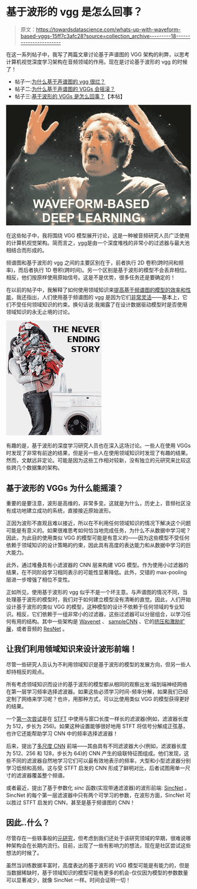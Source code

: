 # 基于波形的 vgg 是怎么回事？

> 原文：<https://towardsdatascience.com/whats-up-with-waveform-based-vggs-15ff7c3afc28?source=collection_archive---------18----------------------->

在这一系列帖子中，我写了两篇文章讨论基于声谱图的 VGG 架构的利弊，以思考计算机视觉深度学习架构在音频领域的作用。现在是讨论基于波形的 vgg 的时候了！

*   帖子一:[为什么基于声谱图的 vgg 很烂？](/why-spectrogram-based-vggs-suck-36ca9b5b0b40)
*   帖子二:[为什么基于声谱图的 VGGs 会摇滚？](/why-do-spectrogram-based-vggs-rock-6c533ec0235c)
*   帖子三:[基于波形的 VGGs 是怎么回事？](/whats-up-with-waveform-based-vggs-15ff7c3afc28)【本帖】

![](img/6b90465737decf6442af5f4dd6e65897.png)

在这些帖子中，我将围绕 VGG 模型展开讨论，这是一种被音频研究人员广泛使用的计算机视觉架构。简而言之，[vgg](https://arxiv.org/pdf/1409.1556.pdf)是由一个深度堆栈的非常小的过滤器与最大池相结合而形成的。

频谱图和基于波形的 vgg 之间的主要区别在于，前者执行 2D 卷积(跨时间和频率)，而后者执行 1D 卷积(跨时间)。另一个区别是基于波形的模型不会丢弃相位。相反，他们按原样使用原始信号。这是不是优势，很多任务还是要确定的！

在以前的帖子中，我解释了如何使用领域知识来[提高基于频谱图的模型的效率和性能](http://www.jordipons.me/why-spectrogram-based-vggs-suck/)，我还指出，人们使用基于频谱图的 vgg 是因为它们[非常灵活](http://www.jordipons.me/why-spectrogram-based-vggs-rock/)——基本上，它们不受任何领域知识的约束。换句话说:我揭露了在设计数据驱动模型时是否使用领域知识的永无止境的讨论。

![](img/74f4768cba668797fc10d08ba305e3d7.png)

有趣的是，基于波形的深度学习研究人员也在深入这场讨论。一些人在使用 VGGs 时发现了非常有前途的结果，但是另一些人在使用领域知识时发现了有趣的结果。然而，文献远非定论。可能是因为这些工作相对较新，没有独立的元研究来比较这些跨几个数据集的架构。

## 基于波形的 VGGs 为什么能摇滚？

重要的是要注意，波形是高维的，非常多变。这就是为什么，历史上，音频社区没有成功地建立成功的系统，直接接近原始波形。

正因为波形不直观且难以接近，所以在不利用任何领域知识的情况下解决这个问题可能是有意义的。如果很难思考如何恰当地完成任务，为什么不从数据中学习呢？因此，为此目的使用类似 VGG 的模型可能是有意义的——因为这些模型不受任何依赖于领域知识的设计策略的约束，因此具有高度的表达能力和从数据中学习的巨大能力。

此外，通过堆叠具有小滤波器的 CNN 层来构建 VGG 模型。作为使用小过滤器的结果，在不同阶段学习相同表示的可能性显著降低。此外，交错的 max-pooling 层进一步增强了相位不变性。

正如所见，使用基于波形的 vgg 似乎不是一个坏主意。与声谱图的情况不同，当处理基于波形的模型时，我们对于如何建立模型没有清晰的直觉。因此，人们开始设计基于波形的类似 VGG 的模型，这种模型的设计不依赖于任何领域的专业知识。相反，它们依赖于一组非常小的过滤器，这些过滤器可以分层组合，以学习任何有用的结构。其中一些架构是 [Wavenet](https://deepmind.com/blog/wavenet-generative-model-raw-audio/) 、 [sampleCNN](https://arxiv.org/pdf/1703.01789.pdf) 、它的[挤压和激励扩展](https://arxiv.org/pdf/1710.10451.pdf)，或者音频的 [ResNet](https://arxiv.org/pdf/1802.06424.pdf) 。

## 让我们利用领域知识来设计波形前端！

尽管一些研究人员认为不利用领域知识是基于波形的模型的发展方向，但另一些人却持相反的观点。

所有考虑领域知识而设计的基于波形的模型都从相同的观察出发:端到端神经网络在第一层学习频率选择滤波器。如果这些必须学习时间-频率分解，如果我们已经定制了网络来学习呢？也许，用那种方式，可以比使用类似 VGG 的模型获得更好的结果。

一个[第一次尝试](https://ieeexplore.ieee.org/document/6854950)是在 [STFT](https://en.wikipedia.org/wiki/Short-time_Fourier_transform) 中使用与窗口长度一样长的滤波器(例如，滤波器长度为 512，步长为 256)。如果这种设置能够很好地用 STFT 将信号分解成正弦基，也许它还能帮助学习 CNN 中的频率选择滤波器！

后来，提出了[多尺度 CNN](https://arxiv.org/pdf/1603.09509.pdf) 前端——其由具有不同滤波器大小(例如，滤波器长度为 512、256 和 128，步长为 64)的 CNN 产生的级联特征图组成。他们发现，这些不同的滤波器自然地学习它们可以最有效地表示的频率，大型和小型滤波器分别学习低频和高频。这与受 STFT 启发的 CNN 形成了鲜明对比，后者试图用单一尺寸的滤波器覆盖整个频谱。

或者最近，提出了基于参数化 *sinc* 函数(实现带通滤波器)的波形前端: [SincNet](https://arxiv.org/abs/1808.00158) 。SincNet 的每个第一层滤波器中只有两个可学习的参数，在波形方面，SincNet 可以胜过 STFT 启发的 CNN，甚至是基于频谱图的 CNN！

## 因此..什么？

尽管存在一些轶事般的[元研究](https://arxiv.org/abs/1805.00237)，但考虑到我们还处于该研究领域的早期，很难说哪种架构会在长期内流行。目前，出现了一些有影响力的想法，现在是社区尝试这些想法的时候了。

虽然当训练数据丰富时，高度表达的基于波形的 VGG 模型可能是有能力的，但是当数据稀缺时，基于领域知识的模型可能有更多的机会-仅仅因为模型的参数数量可以显著减少，就像 SincNet 一样。时间会证明一切！